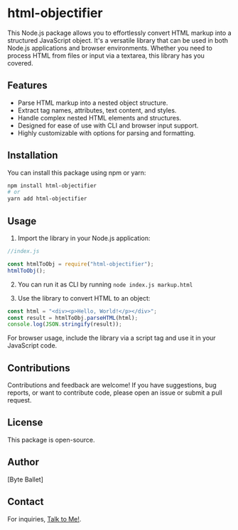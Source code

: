 # html-objectifier

This Node.js package allows you to effortlessly convert HTML markup into a structured JavaScript object. It's a versatile library that can be used in both Node.js applications and browser environments. Whether you need to process HTML from files or input via a textarea, this library has you covered.

## Features

- Parse HTML markup into a nested object structure.
- Extract tag names, attributes, text content, and styles.
- Handle complex nested HTML elements and structures.
- Designed for ease of use with CLI and browser input support.
- Highly customizable with options for parsing and formatting.

## Installation

You can install this package using npm or yarn:

```bash
npm install html-objectifier
# or
yarn add html-objectifier
```

## Usage

1. Import the library in your Node.js application:

```javascript
//index.js

const htmlToObj = require("html-objectifier");
htmlToObj();
```

2. You can run it as CLI by running `node index.js markup.html`

3. Use the library to convert HTML to an object:

```javascript
const html = "<div><p>Hello, World!</p></div>";
const result = htmlToObj.parseHTML(html);
console.log(JSON.stringify(result));
```

For browser usage, include the library via a script tag and use it in your JavaScript code.

## Contributions

Contributions and feedback are welcome! If you have suggestions, bug reports, or want to contribute code, please open an issue or submit a pull request.

## License

This package is open-source.

## Author

[Byte Ballet]

## Contact

For inquiries, [Talk to Me!](https://github.com/byteballet/byteballet/issues/new?title=I+want+to+talk+to+you&body=Hi,+@byteballet.).
